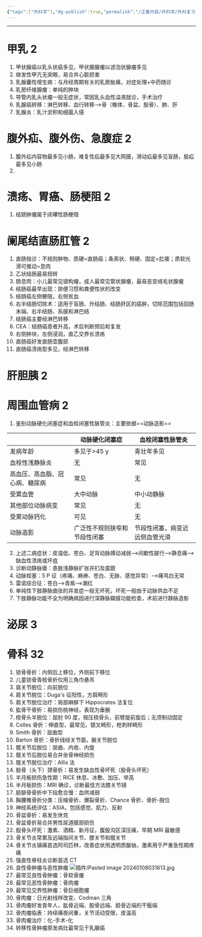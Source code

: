 ```yaml
---
{"tags":["外科学"],"dg-publish":true,"permalink":"/正番内容/外科学/外科复习/汇总/","dgPassFrontmatter":true}
---
```


---
# 甲乳 2
1. 甲状腺癌以乳头状癌多见，甲状腺腺瘤以滤泡状腺瘤多见
2. 继发性甲亢无突眼，易合并心脏损害
3. 乳腺囊性增生病：与月经周期有关的乳房胀痛，对症处理+中药随诊
4. 乳房纤维腺瘤：单纯的肿块
5. 导管内乳头状瘤一般无症状，常因乳头血性溢液就诊，手术治疗
6. 乳腺癌转移：淋巴转移、血行转移—>骨（椎体、骨盆、股骨）、肺、肝
7. 乳腺炎：乳汁淤积和细菌入侵
# 腹外疝、腹外伤、急腹症 2
1. 腹外疝内容物最多见小肠，难复性疝最多见大网膜，滑动疝最多见盲肠，股疝最多见小肠
2. 
# 溃疡、胃癌、肠梗阻 2
1. 结肠肿瘤属于闭襻性肠梗阻
# 阑尾结直肠肛管 2
1. 直肠指诊：不规则肿物、质硬=直肠癌；条索状、稍硬、固定=肛瘘；质软光滑可推动=息肉
2. 乙状结肠最易扭转
3. 肠息肉：小儿最常见错构瘤，成人最常见管状腺瘤，最易恶变绒毛状腺瘤
4. 结肠癌最早出现：排便习惯和粪便性状的改变
5. 结肠癌左侧梗阻，右侧贫血
6. 右半结肠切除术：适用于盲肠、升结肠、结肠肝区的癌肿，切除范围包括回肠末端、右半结肠、系膜和淋巴结
7. 结肠癌主要经淋巴转移
8. CEA：结肠癌患者升高，术后判断预后和复发
9. 右侧肿块，左侧浸润，直乙交界长溃疡
10. 直肠癌好发直肠壶腹部
11. 直肠癌溃疡型多见，经淋巴转移
# 肝胆胰 2
# 周围血管病 2
1. 鉴别动脉硬化闭塞症和血栓闭塞性脉管炎：主要依据==动脉造影==

|                                | 动脉硬化闭塞症               | 血栓闭塞性脉管炎 |
| ------------------------------ | ---------------------------- | ---------------- |
| 发病年龄                       | 多见于>45 y                   | 青壮年多见       |
| 血栓性浅静脉炎                 | 无                           | 常见             |
| 高血压、高血脂、冠心病、糖尿病 | 常见                         | 无               |
| 受累血管                       | 大中动脉                     | 中小动静脉       |
| 其他部位动脉病变               | 常见                         | 无               |
| 受累动脉钙化                   | 可见                         | 无               |
| 动脉造影                       | 广泛性不规则狭窄和节段性闭塞 | 节段性闭塞，病变近远侧血管光滑                 |

2. 上述二病症状：皮温低、苍白、足背动脉搏动减弱-->间歇性跛行-->静息痛-->缺血性溃疡或坏疽
3. 诊断动静脉瘘：患肢浅静脉扩张并扪及震颤
4. 动脉栓塞：5 P 征（疼痛、麻痹、苍白、无脉、感觉异常）-->痛骂白无常
5. 雷诺综合征：苍白-->青紫-->潮红
6. 单纯性下肢静脉曲张的并发症一般无坏死，坏死一般由于动脉供血不足
7. 下肢静脉功能不全为明确病因进行深静脉瓣膜功能检查，术前进行静脉造影
# 泌尿 3
# 骨科 32
1. 锁骨骨折：内侧后上移位，外侧前下移位
2. 儿童锁骨青枝骨折仅用三角巾悬吊
3. 肩关节脱位：向前脱位
4. 肩关节脱位：Duga's 征阳性，方肩畸形
5. 肩关节脱位治疗：局部麻醉下 Hippocrates 法复位
6. 肱骨干骨折：易损伤桡神经，表现为垂腕
7. 桡骨头半脱位：屈肘 90 度，按压桡骨头，前臂旋前旋后；无须制动固定
8. Colles 骨折：伸直型，最常见，银叉畸形，枪刺样畸形
9. Smith 骨折：屈曲型
10. Barton 骨折：骨折线经关节面，腕关节脱位
11. 髋关节后脱位：屈曲、内收、内旋
12. 髋关节后脱位易合并坐骨神经损伤
13. 髋关节脱位治疗：Allis 法
14. 股骨（头下）颈骨折：易发生缺血性骨坏死（股骨头坏死）
15. 半月板损伤急性期：RICE 休息、冰敷、加压、举高
16. 半月板损伤：MRI 确诊，诊断最佳方法膝关节镜
17. 胫腓骨骨折中下段愈合慢：血供减弱
18. 胸腰椎骨折分类：压缩骨折、爆裂骨折、Chance 骨折、骨折-脱位
19. 神经系统评估：ASIA，包括感觉、肌力、反射
20. 骨盆骨折：易发生休克
21. 骨盆骨折易合并男性尿道膜部损伤
22. 股骨头坏死：激素、酒精、新月征，腹股沟区深压痛，早期 MRI 最敏感
23. 骨关节炎常累及远端指间关节、膝关节和髋关节
24. 骨关节炎镇痛首选阿司匹林，改善症状用透明质酸钠，激素用于严重急性期疼痛
25. 强直性脊柱炎诊断首选 CT
26. 良性骨肿瘤与恶性肿瘤
![插件/Pasted image 20240108031613.jpg](/img/user/%E6%8F%92%E4%BB%B6/Pasted%20image%2020240108031613.jpg)
2. 最常见良性骨肿瘤：骨软骨瘤
3. 最常见恶性骨肿瘤：骨肉瘤
4. 最常见交界性肿瘤：骨巨细胞瘤
5. 骨肉瘤：日光射线样改变、Codman 三角
6. 骨肉瘤好发青年人，肱骨近端、股骨远端、胫骨近端的干骺端
7. 骨肉瘤临表：持续痛夜间重，关节活动受限，皮温高
8. 骨肉瘤治疗：化-手术-化
9. 转移性骨肿瘤原发病灶最常见于乳腺癌